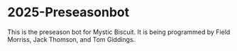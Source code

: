 # 2025-Preseasonbot
This is the preseason bot for Mystic Biscuit. It is being programmed by Field Morriss, Jack Thomson, and Tom Giddings.
